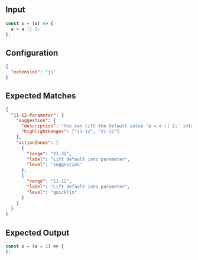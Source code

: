 
## Input
```javascript input
const x = (a) => {
  a = a || 2;
};
```

## Configuration
```json configuration
{
  "extension": "js"
}
```

## Expected Matches
```json expected matches
{
  "11-12-Parameter": {
    "suggestion": {
      "description": "You can lift the default value 'a = a || 2;' into the parameter.",
      "highlightRanges": ["11-12", "21-32"]
    },
    "actionZones": [
      {
        "range": "21-32",
        "label": "Lift default into parameter",
        "level": "suggestion"
      },
      {
        "range": "11-12",
        "label": "Lift default into parameter",
        "level": "quickFix"
      }
    ]
  }
}
```

## Expected Output
```javascript expected output
const x = (a = 2) => {
};
```
